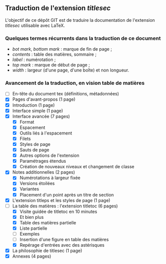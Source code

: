 ## Traduction de l'extension *titlesec*

L'objectif de ce dépôt GIT est de traduire la documentation de l'extension *titlesec* utilisable avec LaTeX.

### Quelques termes récurrents dans la traduction de ce document
- *bot mark*, *bottom mark* : marque de fin de page ; 
- *contents* : table des matières, sommaire ;
- *label* : numérotation ;
- *top mark* : marque de début de page ; 
- *width* : largeur (d'une page, d'une boîte) et non longueur.

### Avancement de la traduction, en vision table de matières
- [ ] En-tête du document tex (définitions, métadonnées)
- [x] Pages d'avant-propos (1 page)
- [x] Introduction (1 page)
- [x] Interface simple (1 page)
- [x] Interface avancée (7 pages)
  - [x] Format
  - [x] Espacement
  - [x] Outils liés à l'espacement
  - [x] Filets
  - [x] Styles de page
  - [x] Sauts de page
  - [x] Autres options de l'extension
  - [x] Paramétrages étendus
  - [x] Création de nouveaux niveaux et changement de classe
- [x] Notes additionnelles (2 pages)
  - [x] Numérotations à largeur fixée
  - [x] Versions étoilées
  - [x] Variantes
  - [x] Placement d'un point après un titre de section
- [x] L'extension titleps et les styles de page (1 page)
- [ ] La table des matières : l'extension titletoc (6 pages)
  - [x] Visite guidée de titletoc en 10 minutes
  - [x] Et bien plus
  - [x] Table des matières partielle
  - [x] Liste partielle
  - [ ] Exemples
  - [ ] Insertion d'une figure en table des matières
  - [x] Repérage d'entrées avec des astérisques
- [x] La philosophie de titlesec (1 page)
- [x] Annexes (4 pages)
